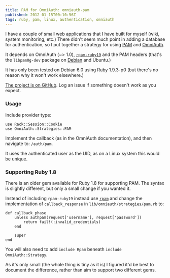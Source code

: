 ```yaml
---
title: PAM for OmniAuth: omniauth-pam
published: 2012-01-15T00:10:56Z
tags: ruby, pam, linux, authentication, omniauth
---
```


I have a couple of small web applications that I have built for myself (wiki, system monitoring, etc.) There didn't seem much point in adding a database for authentication, so I put together a strategy for using [PAM](http://en.wikipedia.org/wiki/Linux_PAM) and [OmniAuth](https://github.com/intridea/omniauth/).

It depends on OmniAuth (~> 1.0), [`rpam-ruby19`](https://github.com/canweriotnow/rpam-ruby19) and the PAM headers (that's the `libpam0g-dev` package on [Debian](http://packages.debian.org/squeeze/libpam0g-dev) and Ubuntu.)

It has only been tested on Debian 6.0 using Ruby 1.9.3-p0 (but there's no reason why it won't work elsewhere.)

[The project is on GitHub](http://github.com/nickcharlton/omniauth-pam). Log an issue if something doesn't work as you expect.

### Usage

Include provider type: 

	use Rack::Session::Cookie
	use OmniAuth::Strategies::PAM

Implement the callback (as in the OmniAuth documentation), and then navigate to: `/auth/pam`.

It uses the authenticated user as the UID, as on a Linux system this would be unique.

### Supporting Ruby 1.8

There is an older gem available for Ruby 1.8 for supporting PAM. The syntax is slightly different, but only a small change if you wanted it.

Instead of including `rpam-ruby19` instead use [`rpam`](http://rpam.rubyforge.org/) and change the implementation of `callback_response` in `lib/omniauth/strategies/pam.rb` to:

    def callback_phase
        unless authpam(request['username'], request['password'])
            return fail!(:invalid_credentials)
        end

        super
    end

You will also need to add `include Rpam` beneath `include OmniAuth::Strategy`.

As it's only small (the whole thing is tiny as it is) I figured it'd be best to document the difference, rather than aim to support two different gems.

